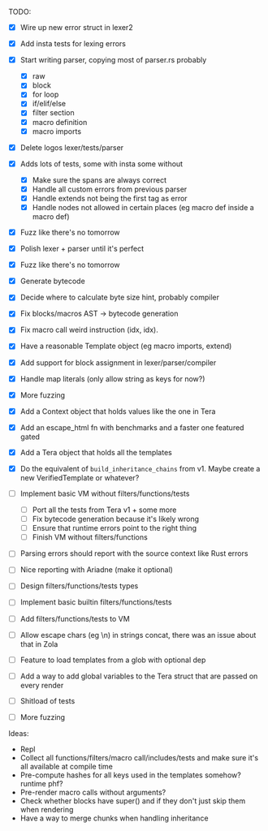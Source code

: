 TODO:

- [x] Wire up new error struct in lexer2
- [x] Add insta tests for lexing errors
- [x] Start writing parser, copying most of parser.rs probably
  - [x] raw
  - [x] block
  - [x] for loop
  - [x] if/elif/else
  - [x] filter section
  - [x] macro definition
  - [x] macro imports
- [x] Delete logos lexer/tests/parser
- [x] Adds lots of tests, some with insta some without 
  - [x] Make sure the spans are always correct
  - [x] Handle all custom errors from previous parser
  - [x] Handle extends not being the first tag as error
  - [x] Handle nodes not allowed in certain places (eg macro def inside a macro def)
- [x] Fuzz like there's no tomorrow
- [x] Polish lexer + parser until it's perfect
- [x] Fuzz like there's no tomorrow
- [x] Generate bytecode
- [x] Decide where to calculate byte size hint, probably compiler
- [x] Fix blocks/macros AST -> bytecode generation
- [x] Fix macro call weird instruction (idx, idx).
- [x] Have a reasonable Template object (eg macro imports, extend)
- [x] Add support for block assignment in lexer/parser/compiler
- [x] Handle map literals (only allow string as keys for now?)
- [x] More fuzzing
- [x] Add a Context object that holds values like the one in Tera
- [x] Add an escape_html fn with benchmarks and a faster one featured gated
- [x] Add a Tera object that holds all the templates
- [x] Do the equivalent of `build_inheritance_chains` from v1. Maybe create a new VerifiedTemplate or whatever?
- [ ] Implement basic VM without filters/functions/tests
  - [ ] Port all the tests from Tera v1 + some more
  - [ ] Fix bytecode generation because it's likely wrong
  - [ ] Ensure that runtime errors point to the right thing
  - [ ] Finish VM without filters/functions
- [ ] Parsing errors should report with the source context like Rust errors
- [ ] Nice reporting with Ariadne (make it optional)
- [ ] Design filters/functions/tests types
- [ ] Implement basic builtin filters/functions/tests
- [ ] Add filters/functions/tests to VM
- [ ] Allow escape chars (eg \n) in strings concat, there was an issue about that in Zola
- [ ] Feature to load templates from a glob with optional dep
- [ ] Add a way to add global variables to the Tera struct that are passed on every render
- [ ] Shitload of tests
- [ ] More fuzzing


Ideas:

- Repl
- Collect all functions/filters/macro call/includes/tests and make sure it's all available at compile time
- Pre-compute hashes for all keys used in the templates somehow? runtime phf?
- Pre-render macro calls without arguments?
- Check whether blocks have super() and if they don't just skip them when rendering
- Have a way to merge chunks when handling inheritance